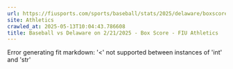```yaml
---
url: https://fiusports.com/sports/baseball/stats/2025/delaware/boxscore/12728
site: Athletics
crawled_at: 2025-05-13T10:04:43.786608
title: Baseball vs Delaware on 2/21/2025 - Box Score - FIU Athletics
---
```


Error generating fit markdown: '<' not supported between instances of 'int' and 'str'
